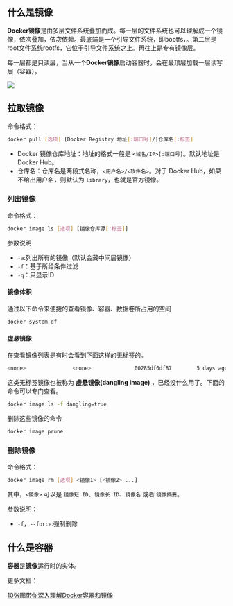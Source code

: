 ## 什么是镜像

**Docker镜像**是由多层文件系统叠加而成。每一层的文件系统也可以理解成一个镜像，依次叠加，依次依赖。最底端是一个引导文件系统，即bootfs，。第二层是root文件系统rootfs，它位于引导文件系统之上。再往上是专有镜像层。

每一层都是只读层，当从一个**Docker镜像**启动容器时，会在最顶层加载一层读写层（容器）。







![](https://tva1.sinaimg.cn/large/007S8ZIlgy1ge08d5ozc8j30cs0a4gma.jpg)

## 拉取镜像

命令格式：

```bash
docker pull [选项] [Docker Registry 地址[:端口号]/]仓库名[:标签]
```

- Docker 镜像仓库地址：地址的格式一般是 `<域名/IP>[:端口号]`。默认地址是 Docker Hub。
- 仓库名：仓库名是两段式名称，`<用户名>/<软件名>`。对于 Docker Hub，如果不给出用户名，则默认为 `library`，也就是官方镜像。



### 列出镜像

命令格式：

```bash
docker image ls [选项] [镜像仓库源[:标签]]
```

参数说明

- `-a`:列出所有的镜像（默认会藏中间层镜像）
- `-f`：基于所给条件过滤
- `-q`：只显示ID

#### 镜像体积

通过以下命令来便捷的查看镜像、容器、数据卷所占用的空间

```bash
docker system df
```

#### 虚悬镜像

在查看镜像列表是有时会看到下面这样的无标签的。

```bash
<none>               <none>              00285df0df87        5 days ago          342 MB
```

这类无标签镜像也被称为 **虚悬镜像(dangling image)** ，已经没什么用了。下面的命令可以专门查看。

```bash
docker image ls -f dangling=true
```

删除这些镜像的命令

```bash
docker image prune
```

### 删除镜像

命令格式：

```bash
docker image rm [选项] <镜像1> [<镜像2> ...]
```

其中，`<镜像>` 可以是 `镜像短 ID`、`镜像长 ID`、`镜像名` 或者 `镜像摘要`。

参数说明：

* `-f`，`--force`:强制删除

## 什么是容器

**容器**是**镜像**运行时的实体。



更多文档：

[10张图带你深入理解Docker容器和镜像](http://dockone.io/article/783)

